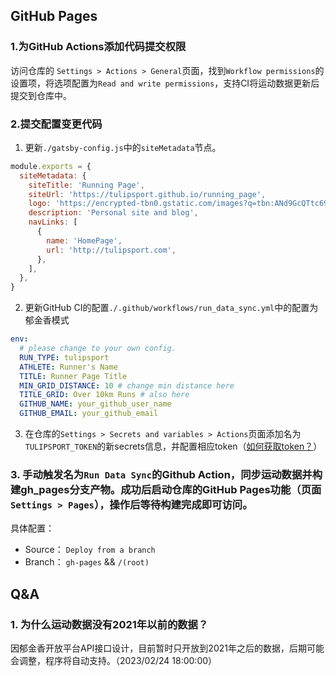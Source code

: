 ## GitHub Pages
### 1.为GitHub Actions添加代码提交权限
访问仓库的 `Settings > Actions > General`页面，找到`Workflow permissions`的设置项，将选项配置为`Read and write permissions`，支持CI将运动数据更新后提交到仓库中。

### 2.提交配置变更代码
1. 更新`./gatsby-config.js`中的`siteMetadata`节点。
```javascript
module.exports = {
  siteMetadata: {
    siteTitle: 'Running Page',
    siteUrl: 'https://tulipsport.github.io/running_page',
    logo: 'https://encrypted-tbn0.gstatic.com/images?q=tbn:ANd9GcQTtc69JxHNcmN1ETpMUX4dozAgAN6iPjWalQ&usqp=CAU',
    description: 'Personal site and blog',
    navLinks: [
      {
        name: 'HomePage',
        url: 'http://tulipsport.com',
      },
    ],
  },
}
```
2. 更新GitHub CI的配置`./.github/workflows/run_data_sync.yml`中的配置为郁金香模式
```yaml
env:
  # please change to your own config.
  RUN_TYPE: tulipsport
  ATHLETE: Runner's Name
  TITLE: Runner Page Title
  MIN_GRID_DISTANCE: 10 # change min distance here
  TITLE_GRID: Over 10km Runs # also here
  GITHUB_NAME: your_github_user_name
  GITHUB_EMAIL: your_github_email
```
3. 在仓库的`Settings > Secrets and variables > Actions`页面添加名为`TULIPSPORT_TOKEN`的新secrets信息，并配置相应token（[如何获取token？](https://tulipsport.rdshoep.com)）

### 3. 手动触发名为`Run Data Sync`的Github Action，同步运动数据并构建gh_pages分支产物。成功后启动仓库的GitHub Pages功能（页面`Settings > Pages`），操作后等待构建完成即可访问。
具体配置：
- Source： `Deploy from a branch`
- Branch： `gh-pages` && `/(root)`

## Q&A
### 1. 为什么运动数据没有2021年以前的数据？
因郁金香开放平台API接口设计，目前暂时只开放到2021年之后的数据，后期可能会调整，程序将自动支持。（2023/02/24 18:00:00）
